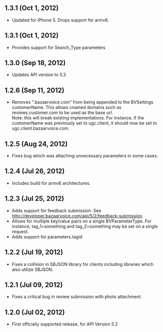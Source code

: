 ## 1.3.1 (Oct 1, 2012)

* Updated for iPhone 5.  Drops support for armv6.

## 1.3.1 (Oct 1, 2012)

* Provides support for Search_Type parameters

## 1.3.0 (Sep 18, 2012)

* Updates API version to 5.3

## 1.2.6 (Sep 11, 2012)

* Removes ".bazaarvoice.com" from being appended to the BVSettings customerName.  This allows cnamed domains such as reviews.customer.com to be used as the base url.  
Note: this will break existing implementations.  For instance, if the customerName was previously set to ugc.client, it should now be set to ugc.client.bazaarvoice.com.

## 1.2.5 (Aug 24, 2012)

* Fixes bug which was attaching unnecessary parameters in some cases.

## 1.2.4 (Jul 26, 2012)

* Includes build for armv6 architectures.

## 1.2.3 (Jul 25, 2012)

* Adds support for feedback submission.  See http://developer.bazaarvoice.com/api/5/2/feedback-submission.
* Allows for multiple key/value pairs on a single BVParameterType.  For instance, tag\_1=something and tag\_2=something may be set on a single request.
* Adds support for parameters.tagid

## 1.2.2 (Jul 19, 2012)

* Fixes a collision in SBJSON library for clients including libraries which also utilize SBJSON.

## 1.2.1 (Jul 09, 2012)

* Fixes a critical bug in review submission with photo attachment.

## 1.2.0 (Jul 02, 2012)

* First officially supported release, for API Version 5.2
